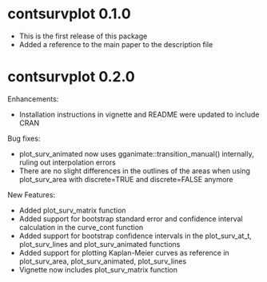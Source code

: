 # contsurvplot 0.1.0

* This is the first release of this package
* Added a reference to the main paper to the description file

# contsurvplot 0.2.0

Enhancements:

* Installation instructions in vignette and README were updated to include CRAN

Bug fixes:

* plot_surv_animated now uses gganimate::transition_manual() internally, ruling out interpolation errors
* There are no slight differences in the outlines of the areas when using plot_surv_area with discrete=TRUE and discrete=FALSE anymore

New Features:

* Added plot_surv_matrix function
* Added support for bootstrap standard error and confidence interval calculation in the curve_cont function
* Added support for bootstrap confidence intervals in the plot_surv_at_t, plot_surv_lines and plot_surv_animated functions
* Added support for plotting Kaplan-Meier curves as reference in plot_surv_area, plot_surv_animated, plot_surv_lines
* Vignette now includes plot_surv_matrix function
